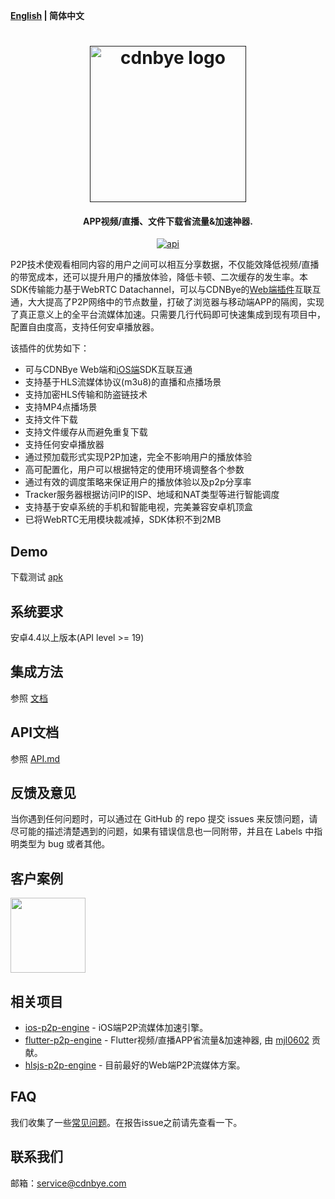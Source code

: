 **[English](README.md) | 简体中文**

<h1 align="center"><a href="" target="_blank" rel="noopener noreferrer"><img width="250" src="https://cdnbye.oss-cn-beijing.aliyuncs.com/pic/cdnbye.png" alt="cdnbye logo"></a></h1>
<h4 align="center">APP视频/直播、文件下载省流量&加速神器.</h4>
<p align="center">
<!--
<a href="https://bintray.com/cdnbye/maven/sdk/_latestVersion"><img src="https://api.bintray.com/packages/cdnbye/maven/sdk/images/download.svg?style=flat" alt="jcenter"></a>
-->
<a href="https://android-arsenal.com/api?level=19"><img src="https://img.shields.io/badge/API-19%2B-brightgreen.svg?style=flat" alt="api"></a>
</p>

P2P技术使观看相同内容的用户之间可以相互分享数据，不仅能效降低视频/直播的带宽成本，还可以提升用户的播放体验，降低卡顿、二次缓存的发生率。本SDK传输能力基于WebRTC Datachannel，可以与CDNBye的[Web端插件](https://github.com/cdnbye/hlsjs-p2p-engine)互联互通，大大提高了P2P网络中的节点数量，打破了浏览器与移动端APP的隔阂，实现了真正意义上的全平台流媒体加速。只需要几行代码即可快速集成到现有项目中，配置自由度高，支持任何安卓播放器。

该插件的优势如下：
- 可与CDNBye Web端和[iOS端](https://github.com/cdnbye/ios-p2p-engine)SDK互联互通
- 支持基于HLS流媒体协议(m3u8)的直播和点播场景
- 支持加密HLS传输和防盗链技术
- 支持MP4点播场景
- 支持文件下载
- 支持文件缓存从而避免重复下载
- 支持任何安卓播放器
- 通过预加载形式实现P2P加速，完全不影响用户的播放体验
- 高可配置化，用户可以根据特定的使用环境调整各个参数
- 通过有效的调度策略来保证用户的播放体验以及p2p分享率
- Tracker服务器根据访问IP的ISP、地域和NAT类型等进行智能调度
- 支持基于安卓系统的手机和智能电视，完美兼容安卓机顶盒
- 已将WebRTC无用模块裁减掉，SDK体积不到2MB

## Demo
下载测试 [apk](https://cdnbye.oss-cn-beijing.aliyuncs.com/android_sdk/app-debug.apk)

## 系统要求
安卓4.4以上版本(API level >= 19)

## 集成方法
参照 [文档](https://www.cdnbye.com/cn/views/android/v2/usage.html)

## API文档
参照 [API.md](https://www.cdnbye.com/cn/views/android/v2/API.html)

## 反馈及意见
当你遇到任何问题时，可以通过在 GitHub 的 repo 提交 issues 来反馈问题，请尽可能的描述清楚遇到的问题，如果有错误信息也一同附带，并且在 Labels 中指明类型为 bug 或者其他。

## 客户案例
[<img src="https://cdnbye.oss-cn-beijing.aliyuncs.com/pic/dxxw.png" width="120">](https://sj.qq.com/myapp/detail.htm?apkName=com.hnr.dxxw)

## 相关项目
- [ios-p2p-engine](https://gitee.com/cdnbye/ios-p2p-engine) - iOS端P2P流媒体加速引擎。
- [flutter-p2p-engine](https://gitee.com/cdnbye/flutter-p2p-engine) - Flutter视频/直播APP省流量&加速神器, 由 [mjl0602](https://github.com/mjl0602) 贡献。
- [hlsjs-p2p-engine](https://gitee.com/cdnbye/hlsjs-p2p-engine) - 目前最好的Web端P2P流媒体方案。

## FAQ
我们收集了一些[常见问题](https://www.cdnbye.com/cn/views/FAQ.html)。在报告issue之前请先查看一下。

## 联系我们
邮箱：service@cdnbye.com

